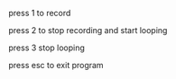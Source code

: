 
press 1 to record

press 2 to stop recording and start looping

press 3 stop looping

press esc to exit program
